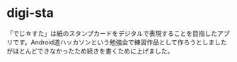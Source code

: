digi-sta
========

「でじ☆すた」は紙のスタンプカードをデジタルで表現することを目指したアプリです。Android道ハッカソンという勉強会で練習作品として作ろうとしましたがほとんどできなかったため続きを書くために上げました。